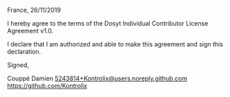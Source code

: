 France, 26/11/2019

I hereby agree to the terms of the Dosyt Individual Contributor License
Agreement v1.0.

I declare that I am authorized and able to make this agreement and sign this
declaration.

Signed,

Couppé Damien 5243814+Kontrolix@users.noreply.github.com https://github.com/Kontrolix
